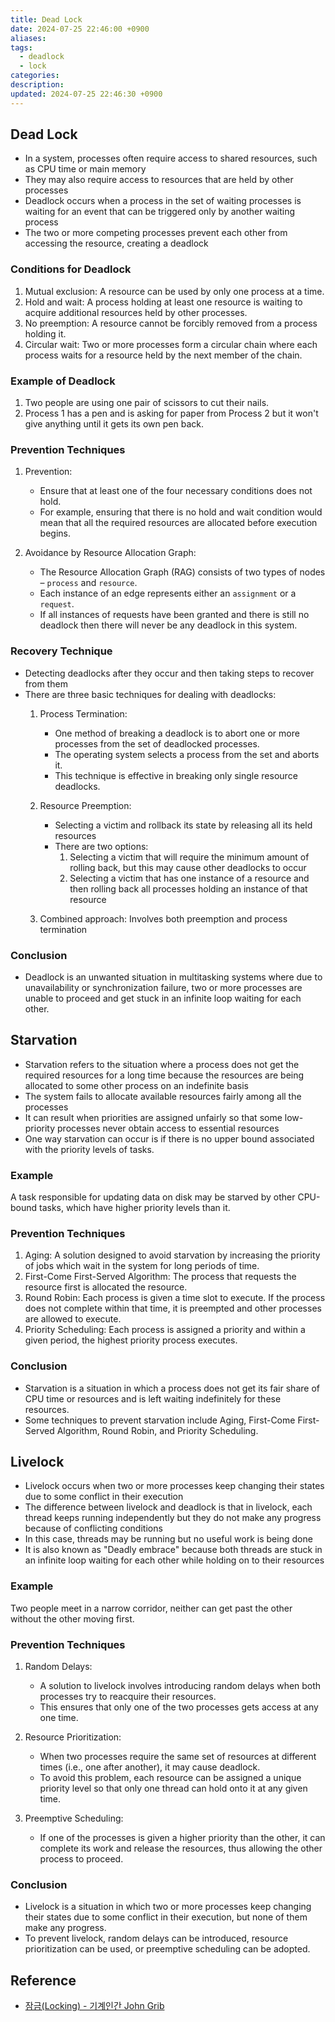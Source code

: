 ```yaml
---
title: Dead Lock
date: 2024-07-25 22:46:00 +0900
aliases: 
tags:
  - deadlock
  - lock
categories: 
description: 
updated: 2024-07-25 22:46:30 +0900
---
```


## Dead Lock

- In a system, processes often require access to shared resources, such as CPU time or main memory
- They may also require access to resources that are held by other processes
- Deadlock occurs when a process in the set of waiting processes is waiting for an event that can be triggered only by another waiting process
- The two or more competing processes prevent each other from accessing the resource, creating a deadlock

### Conditions for Deadlock

1. Mutual exclusion: A resource can be used by only one process at a time.
2. Hold and wait: A process holding at least one resource is waiting to acquire additional resources held by other processes.
3. No preemption: A resource cannot be forcibly removed from a process holding it.
4. Circular wait: Two or more processes form a circular chain where each process waits for a resource held by the next member of the chain.

### Example of Deadlock

1. Two people are using one pair of scissors to cut their nails.
2. Process 1 has a pen and is asking for paper from Process 2 but it won't give anything until it gets its own pen back.

### Prevention Techniques

1. Prevention:
    - Ensure that at least one of the four necessary conditions does not hold.
    - For example, ensuring that there is no hold and wait condition would mean that all the required resources are allocated before execution begins.

2. Avoidance by Resource Allocation Graph:
    - The Resource Allocation Graph (RAG) consists of two types of nodes – `process` and `resource`.
    - Each instance of an edge represents either an `assignment` or a `request`.
    - If all instances of requests have been granted and there is still no deadlock then there will never be any deadlock in this system.


### Recovery Technique

- Detecting deadlocks after they occur and then taking steps to recover from them
- There are three basic techniques for dealing with deadlocks:
    1. Process Termination:
        - One method of breaking a deadlock is to abort one or more processes from the set of deadlocked processes.
        - The operating system selects a process from the set and aborts it.
        - This technique is effective in breaking only single resource deadlocks.

    2. Resource Preemption:
        - Selecting a victim and rollback its state by releasing all its held resources
        - There are two options:
            1. Selecting a victim that will require the minimum amount of rolling back, but this may cause other deadlocks to occur
            2. Selecting a victim that has one instance of a resource and then rolling back all processes holding an instance of that resource

    3. Combined approach: Involves both preemption and process termination

### Conclusion

- Deadlock is an unwanted situation in multitasking systems where due to unavailability or synchronization failure, two or more processes are unable to proceed and get stuck in an infinite loop waiting for each other.

## Starvation

- Starvation refers to the situation where a process does not get the required resources for a long time because the resources are being allocated to some other process on an indefinite basis
- The system fails to allocate available resources fairly among all the processes
- It can result when priorities are assigned unfairly so that some low-priority processes never obtain access to essential resources
- One way starvation can occur is if there is no upper bound associated with the priority levels of tasks.

### Example

A task responsible for updating data on disk may be starved by other CPU-bound tasks, which have higher priority levels than it.

### Prevention Techniques

1. Aging: A solution designed to avoid starvation by increasing the priority of jobs which wait in the system for long periods of time.
2. First-Come First-Served Algorithm: The process that requests the resource first is allocated the resource.
3. Round Robin: Each process is given a time slot to execute. If the process does not complete within that time, it is preempted and other processes are allowed to execute.
4. Priority Scheduling: Each process is assigned a priority and within a given period, the highest priority process executes.

### Conclusion

- Starvation is a situation in which a process does not get its fair share of CPU time or resources and is left waiting indefinitely for these resources.
- Some techniques to prevent starvation include Aging, First-Come First-Served Algorithm, Round Robin, and Priority Scheduling.

## Livelock

- Livelock occurs when two or more processes keep changing their states due to some conflict in their execution
- The difference between livelock and deadlock is that in livelock, each thread keeps running independently but they do not make any progress because of conflicting conditions
- In this case, threads may be running but no useful work is being done
- It is also known as "Deadly embrace" because both threads are stuck in an infinite loop waiting for each other while holding on to their resources

### Example

Two people meet in a narrow corridor, neither can get past the other without the other moving first.

### Prevention Techniques

1. Random Delays:
    - A solution to livelock involves introducing random delays when both processes try to reacquire their resources.
    - This ensures that only one of the two processes gets access at any one time.

2. Resource Prioritization:
    - When two processes require the same set of resources at different times (i.e., one after another), it may cause deadlock.
    - To avoid this problem, each resource can be assigned a unique priority level so that only one thread can hold onto it at any given time.

3. Preemptive Scheduling:
    - If one of the processes is given a higher priority than the other, it can complete its work and release the resources, thus allowing the other process to proceed.

### Conclusion

- Livelock is a situation in which two or more processes keep changing their states due to some conflict in their execution, but none of them make any progress.
- To prevent livelock, random delays can be introduced, resource prioritization can be used, or preemptive scheduling can be adopted.

## Reference

- [잠금(Locking) - 기계인간 John Grib](https://johngrib.github.io/wiki/locking/)
